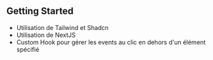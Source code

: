 ## Getting Started

- Utilisation de Tailwind et Shadcn
- Utilisation de NextJS
- Custom Hook pour gérer les events au clic en dehors d'un élément spécifié
